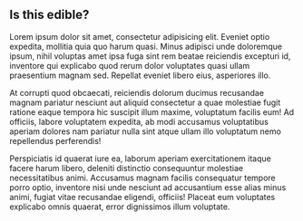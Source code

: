 ## Is this edible?

Lorem ipsum dolor sit amet, consectetur adipisicing elit. Eveniet optio expedita, mollitia quia quo harum quasi. Minus adipisci unde doloremque ipsum, nihil voluptas amet ipsa fuga sint rem beatae reiciendis excepturi id, inventore qui explicabo quod rerum dolor voluptates quasi ullam praesentium magnam sed. Repellat eveniet libero eius, asperiores illo.


At corrupti quod obcaecati, reiciendis dolorum ducimus recusandae magnam pariatur nesciunt aut aliquid consectetur a quae molestiae fugit ratione eaque tempora hic suscipit illum maxime, voluptatum facilis eum! Ad officiis, labore voluptatem expedita, ab modi accusamus voluptatibus aperiam dolores nam pariatur nulla sint atque ullam illo voluptatum nemo repellendus perferendis!


Perspiciatis id quaerat iure ea, laborum aperiam exercitationem itaque facere harum libero, deleniti distinctio consequuntur molestiae necessitatibus animi. Accusamus magnam facilis consequatur tempore porro optio, inventore nisi unde nesciunt ad accusantium esse alias minus animi, fugiat vitae recusandae eligendi, officiis! Placeat eum voluptates explicabo omnis quaerat, error dignissimos illum voluptate.
